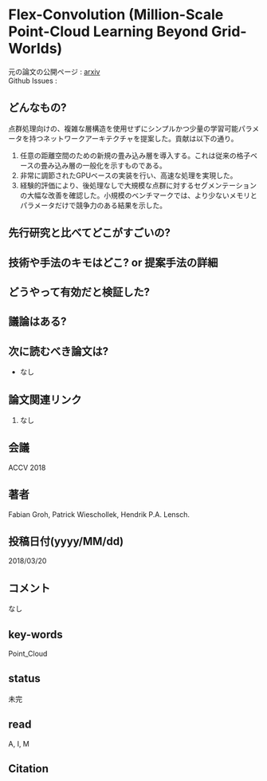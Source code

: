 # Flex-Convolution (Million-Scale Point-Cloud Learning Beyond Grid-Worlds)

元の論文の公開ページ : [arxiv](https://arxiv.org/abs/1803.07289)  
Github Issues : 

## どんなもの?
点群処理向けの、複雑な層構造を使用せずにシンプルかつ少量の学習可能パラメータを持つネットワークアーキテクチャを提案した。貢献は以下の通り。

1. 任意の距離空間のための新規の畳み込み層を導入する。これは従来の格子ベースの畳み込み層の一般化を示すものである。
2. 非常に調節されたGPUベースの実装を行い、高速な処理を実現した。
3. 経験的評価により、後処理なしで大規模な点群に対するセグメンテーションの大幅な改善を確認した。小規模のベンチマークでは、より少ないメモリとパラメータだけで競争力のある結果を示した。

## 先行研究と比べてどこがすごいの?

## 技術や手法のキモはどこ? or 提案手法の詳細


## どうやって有効だと検証した?

## 議論はある?

## 次に読むべき論文は?
- なし

## 論文関連リンク
1. なし

## 会議
ACCV 2018

## 著者
Fabian Groh, Patrick Wieschollek, Hendrik P.A. Lensch.

## 投稿日付(yyyy/MM/dd)
2018/03/20

## コメント
なし

## key-words
Point_Cloud

## status
未完

## read
A, I, M

## Citation
